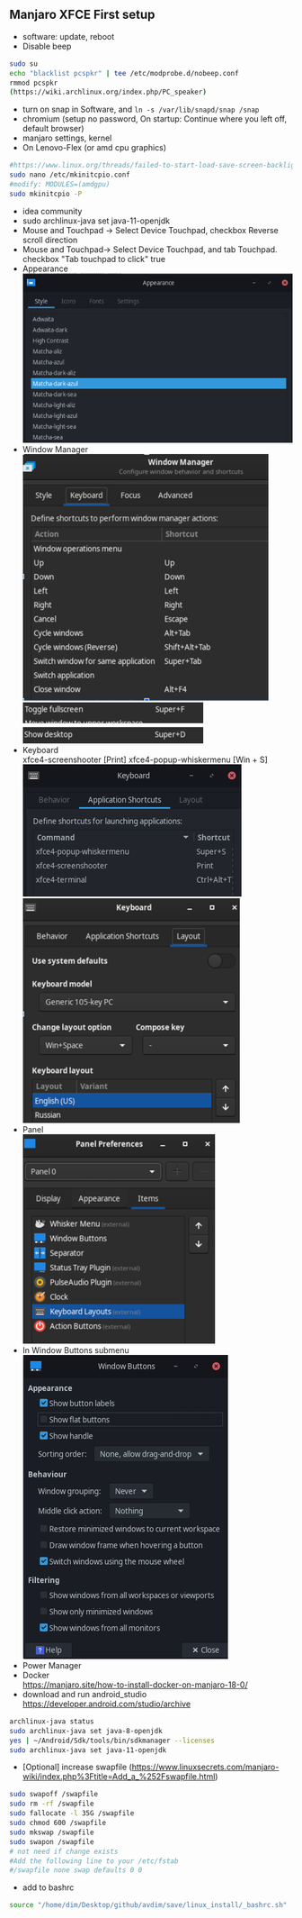 ## Manjaro XFCE First setup

- software: update, reboot
- Disable beep
```bash
sudo su
echo "blacklist pcspkr" | tee /etc/modprobe.d/nobeep.conf
rmmod pcspkr
(https://wiki.archlinux.org/index.php/PC_speaker)
```
- turn on snap in Software, and `ln -s /var/lib/snapd/snap /snap`
- chromium (setup no password, On startup: 
Continue where you left off, default browser)
- manjaro settings, kernel
- On Lenovo-Flex (or amd cpu graphics)
```bash
#https://www.linux.org/threads/failed-to-start-load-save-screen-backlight-brightness-of-amdgpu_bl1.31998/
sudo nano /etc/mkinitcpio.conf
#modify: MODULES=(amdgpu)
sudo mkinitcpio -P
```
- idea community
- sudo archlinux-java set java-11-openjdk  
- Mouse and Touchpad -> Select Device Touchpad, checkbox Reverse scroll direction
- Mouse and Touchpad-> Select Device Touchpad, and tab Touchpad. checkbox "Tab touchpad to click" true
- Appearance  
![img.png](appearance.png)
- Window Manager  
![img.png](window_manager.png)  
![img.png](windows_manager_2.png)  
- Keyboard  
xfce4-screenshooter  [Print]
xfce4-popup-whiskermenu [Win + S]  
![img.png](keyboard1.png)  
![img.png](keyboard2.png)  
- Panel  
![img.png](panel.png)
- In Window Buttons submenu
![img.png](window_buttons.png)
- Power Manager   
- Docker  
  https://manjaro.site/how-to-install-docker-on-manjaro-18-0/  
- download and run android_studio  
https://developer.android.com/studio/archive
```bash
archlinux-java status
sudo archlinux-java set java-8-openjdk
yes | ~/Android/Sdk/tools/bin/sdkmanager --licenses
sudo archlinux-java set java-11-openjdk
```
- [Optional] increase swapfile (https://www.linuxsecrets.com/manjaro-wiki/index.php%3Ftitle=Add_a_%252Fswapfile.html)
```bash
sudo swapoff /swapfile
sudo rm -rf /swapfile
sudo fallocate -l 35G /swapfile
sudo chmod 600 /swapfile
sudo mkswap /swapfile
sudo swapon /swapfile
# not need if change exists
#Add the following line to your /etc/fstab
#/swapfile none swap defaults 0 0
```
- add to bashrc  
```bash
source "/home/dim/Desktop/github/avdim/save/linux_install/_bashrc.sh"
```

